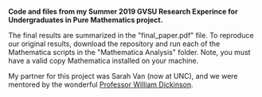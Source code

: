 **Code and files from my Summer 2019 GVSU Research Experince for Undergraduates in Pure Mathematics project.**

The final results are summarized in the "final_paper.pdf" file.  To reproduce our original results, download the repository and run each of the Mathematica scripts in the "Mathematica Analysis" folder.  Note, you must have a valid copy Mathematica installed on your machine.  

My partner for this project was Sarah Van (now at UNC), and we were mentored by the wonderful [Professor William Dickinson](https://faculty.gvsu.edu/dickinsw/index.html).  
